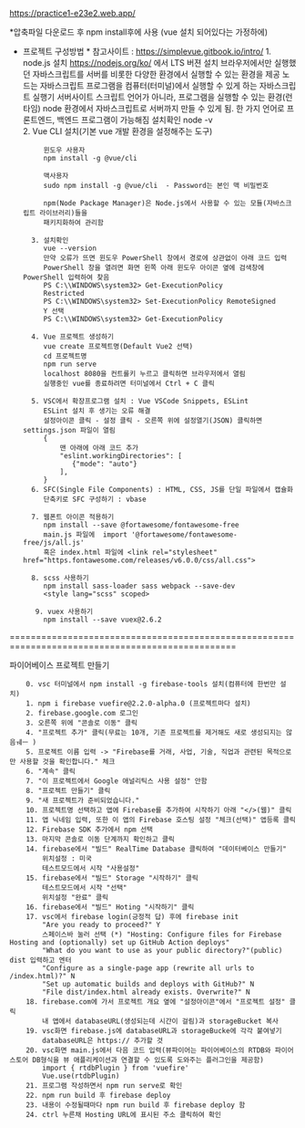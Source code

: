 
https://practice1-e23e2.web.app/


*압축파일 다운로드 후 
npm install후에 사용 (vue 설치 되어있다는 가정하에)


* 프로젝트 구성방법 *
           참고사이트 : https://simplevue.gitbook.io/intro/
        1. node.js 설치 
           https://nodejs.org/ko/ 에서 LTS 버젼 설치
           브라우저에서만 실행했던 자바스크립트를 서버를 비롯한 다양한 환경에서 실행할 수 있는 환경을 제공
           노드는 자바스크립트 프로그램을 컴퓨터(터미널)에서 실행할 수 있게 하는 자바스크립트 실행기
           서버사이트 스크립트 언어가 아니라, 프로그램을 실행할 수 있는 환경(런타임)
           node 환경에서 자바스크립트로 서버까지 만들 수 있게 됨. 한 가지 언어로 프론트엔드, 
           백엔드 프로그램이 가능해짐
           설치확인 node -v  
        2. Vue CLI 설치(기본 vue 개발 환경을 설정해주는 도구)
           
           윈도우 사용자
           npm install -g @vue/cli  
           
           맥사용자
           sudo npm install -g @vue/cli  - Password는 본인 맥 비밀번호 

           npm(Node Package Manager)은 Node.js에서 사용할 수 있는 모듈(자바스크립트 라이브러리)들을 
           패키지화하여 관리함
           
        3. 설치확인
           vue --version
           만약 오류가 뜨면 윈도우 PowerShell 창에서 경로에 상관없이 아래 코드 입력
           PowerShell 창을 열려면 화면 왼쪽 아래 윈도우 아이콘 옆에 검색창에 PowerShell 입력하여 찾음
           PS C:\\WINDOWS\system32> Get-ExecutionPolicy
           Restricted
           PS C:\\WINDOWS\system32> Set-ExecutionPolicy RemoteSigned
           Y 선택 
           PS C:\\WINDOWS\system32> Get-ExecutionPolicy

        4. Vue 프로젝트 생성하기
           vue create 프로젝트명(Default Vue2 선택)
           cd 프로젝트명
           npm run serve 
           localhost 8080을 컨트롤키 누르고 클릭하면 브라우저에서 열림
           실행중인 vue를 종료하려면 터미널에서 Ctrl + C 클릭

        5. VSC에서 확장프로그램 설치 : Vue VSCode Snippets, ESLint
           ESLint 설치 후 생기는 오류 해결
           설정아이콘 클릭 - 설정 클릭 - 오른쪽 위에 설정열기(JSON) 클릭하면 settings.json 파일이 열림
           { 
               맨 아래에 아래 코드 추가
               "eslint.workingDirectories": [
                  {"mode": "auto"}
               ],
           }
        6. SFC(Single File Components) : HTML, CSS, JS를 단일 파일에서 캡슐화
           단축키로 SFC 구성하기 : vbase

        7. 웹폰트 아이콘 적용하기
           npm install --save @fortawesome/fontawesome-free
           main.js 파일에  import '@fortawesome/fontawesome-free/js/all.js'
           혹은 index.html 파일에 <link rel="stylesheet"      href="https.fontawesome.com/releases/v6.0.0/css/all.css">

        8. scss 사용하기
           npm install sass-loader sass webpack --save-dev
           <style lang="scss" scoped>

         9. vuex 사용하기
           npm install --save vuex@2.6.2
          
=================================================================================================


 파이어베이스 프로젝트 만들기
 
        0. vsc 터미널에서 npm install -g firebase-tools 설치(컴퓨터에 한번만 설치)
        1. npm i firebase vuefire@2.2.0-alpha.0 (프로젝트마다 설치)
        2. firebase.google.com 로그인
        3. 오른쪽 위에 "콘솔로 이동" 클릭
        4. "프로젝트 추가" 클릭(무료는 10개, 기존 프로젝트를 제거해도 새로 생성되지는 않음ㅞㅡ )
        5. 프로젝트 이름 입력 -> "Firebase를 거래, 사업, 기술, 직업과 관련된 목적으로만 사용할 것을 확인합니다." 체크
        6. "계속" 클릭
        7. "이 프로젝트에서 Google 애널리틱스 사용 설정" 안함
        8. "프로젝트 만들기" 클릭
        9. "새 프로젝트가 준비되었습니다."
        10. 프로젝트명 선택하고 앱에 Firebase를 추가하여 시작하기 아래 "</>(웹)" 클릭
        11. 앱 닉네임 입력, 또한 이 앱의 Firebase 호스팅 설정 "체크(선택)" 앱등록 클릭
        12. Firebase SDK 추가에서 npm 선택
        13. 마지막 콘솔로 이동 단계까지 확인하고 클릭
        14. firebase에서 "빌드" RealTime Database 클릭하여 "데이터베이스 만들기"
            위치설정 : 미국
            테스트모드에서 시작 "사용설정"
        15. firebase에서 "빌드" Storage "시작하기" 클릭
            테스트모드에서 시작 "선택"
            위치설정 "완료" 클릭
        16. firebase에서 "빌드" Hoting "시작하기" 클릭
        17. vsc에서 firebase login(긍정적 답) 후에 firebase init
            "Are you ready to proceed?" Y
            스페이스바 눌러 선택 (*) "Hosting: Configure files for Firebase Hosting and (optionally) set up GitHub Action deploys"
            "What do you want to use as your public directory?"(public) dist 입력하고 엔터
            "Configure as a single-page app (rewrite all urls to /index.html)?" N
            "Set up automatic builds and deploys with GitHub?" N
            "File dist/index.html already exists. Overwrite?" N
        18. firebase.com에 가서 프로젝트 개요 옆에 "설정아이콘"에서 "프로젝트 설정" 클릭
            내 앱에서 databaseURL(생성되는데 시간이 걸림)과 storageBucket 복사 
        19. vsc화면 firebase.js에 databaseURL과 storageBucke에 각각 붙여넣기
            databaseURL은 https:// 추가할 것
        20. vsc화면 main.js에서 다음 코드 입력(뷰파이어는 파이어베이스의 RTDB와 파이어스토어 DB형식을 뷰 애플리케이션과 연결할 수 있도록 도와주는 플러그인을 제공함)
            import { rtdbPlugin } from 'vuefire' 
            Vue.use(rtdbPlugin)
        21. 프로그램 작성하면서 npm run serve로 확인
        22. npm run build 후 firebase deploy
        23. 내용이 수정될때마다 npm run build 후 firebase deploy 함
        24. ctrl 누른채 Hosting URL에 표시된 주소 클릭하여 확인
     
           
           
           
           
